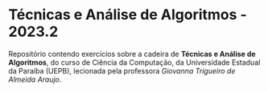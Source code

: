 # Técnicas e Análise de Algoritmos - 2023.2

Repositório contendo exercícios sobre a cadeira de <strong> Técnicas e Análise de Algoritmos</strong>, do curso de Ciência da Computação, da Universidade Estadual da Paraíba (UEPB), lecionada pela professora <em> Giovanna Trigueiro de Almeida Araujo</em>.